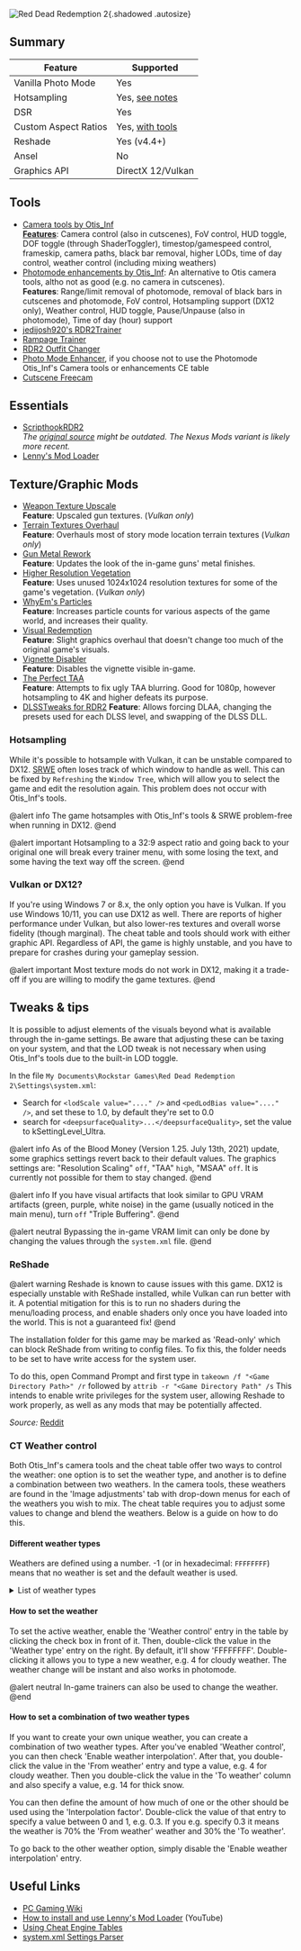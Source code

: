 ![Red Dead Redemption 2](Images\rdr2_header.png "Shot by Otis_Inf"){.shadowed .autosize}

## Summary

Feature | Supported
--|--
Vanilla Photo Mode | Yes
Hotsampling | Yes, [see notes](#hotsampling)
DSR | Yes
Custom Aspect Ratios | Yes, [with tools](https://framedsc.com/basics.htm#composing-for-custom-aspect-ratios)
Reshade | Yes (v4.4+)
Ansel | No
Graphics API | DirectX 12/Vulkan
 
## Tools
* [Camera tools by Otis_Inf](https://patreon.com/Otis_Inf)   
**[Features](https://opm.fransbouma.com/Cameras/rdr2.htm)**: Camera control (also in cutscenes), FoV control, HUD toggle, DOF toggle (through ShaderToggler), timestop/gamespeed control, frameskip, camera paths, black bar removal, higher LODs, time of day control, weather control (including mixing weathers)
* [Photomode enhancements by Otis_Inf](..\CheatTables\RDR2_PhotomodeEnhancements_Otis.CT): An alternative to Otis camera tools, altho not as good (e.g. no camera in cutscenes).   
**Features**: Range/limit removal of photomode, removal of black bars in cutscenes and photomode, FoV control, Hotsampling support (DX12 only), Weather control, HUD toggle, Pause/Unpause (also in photomode), Time of day (hour) support
* [jedijosh920's RDR2Trainer](http://discord.gg/wdNC5hn)
* [Rampage Trainer](https://www.nexusmods.com/reddeadredemption2/mods/233)
* [RDR2 Outfit Changer](https://www.rdr2mods.com/downloads/rdr2/scripts/12-rdr-2-outfit-changer/)
* [Photo Mode Enhancer](https://www.rdr2mods.com/downloads/rdr2/scripts/8-photo-mode-enhancer/), if you choose not to use the Photomode Otis_Inf's Camera tools or enhancements CE table
* [Cutscene Freecam](https://www.nexusmods.com/reddeadredemption2/mods/1209)

## Essentials
* [ScripthookRDR2](https://www.nexusmods.com/reddeadredemption2/mods/1472)  
*The [original source](https://www.dev-c.com/rdr2/scripthookrdr2/) might be outdated. The Nexus Mods variant is likely more recent.*
* [Lenny's Mod Loader](https://www.rdr2mods.com/downloads/rdr2/tools/76-lennys-mod-loader-rdr/)

## Texture/Graphic Mods
* [Weapon Texture Upscale](https://www.nexusmods.com/reddeadredemption2/mods/928)  
**Feature**: Upscaled gun textures. (*Vulkan only*)
* [Terrain Textures Overhaul](https://www.nexusmods.com/reddeadredemption2/mods/2189)  
**Feature**: Overhauls most of story mode location terrain textures (*Vulkan only*)
* [Gun Metal Rework](https://www.nexusmods.com/reddeadredemption2/mods/648)  
**Feature**: Updates the look of the in-game guns' metal finishes.
* [Higher Resolution Vegetation](https://www.nexusmods.com/reddeadredemption2/mods/1553)  
**Feature**: Uses unused 1024x1024 resolution textures for some of the game's vegetation. (*Vulkan only*)
* [WhyEm's Particles](https://www.nexusmods.com/reddeadredemption2/mods/1526)  
**Feature**: Increases particle counts for various aspects of the game world, and increases their quality.
* [Visual Redemption](https://discord.gg/ADfQxWSv6J)  
**Feature**: Slight graphics overhaul that doesn't change too much of the original game's visuals.
* [Vignette Disabler](https://www.nexusmods.com/reddeadredemption2/mods/1569)  
**Feature**: Disables the vignette visible in-game.
* [The Perfect TAA](https://www.nexusmods.com/reddeadredemption2/mods/1222)  
**Feature**: Attempts to fix ugly TAA blurring. Good for 1080p, however hotsampling to 4K and higher defeats its purpose.
* [DLSSTweaks for RDR2](https://www.nexusmods.com/reddeadredemption2/mods/2072)
**Feature**: Allows forcing DLAA, changing the presets used for each DLSS level, and swapping of the DLSS DLL.

### Hotsampling
While it's possible to hotsample with Vulkan, it can be unstable compared to DX12. [SRWE](https://framedsc.com/basics.htm#hotsampling) often loses track of which window to handle as well. This can be fixed by `Refreshing` the `Window Tree`, which will allow you to select the game and edit the resolution again. This problem does not occur with Otis_Inf's tools.

@alert info
The game hotsamples with Otis_Inf's tools & SRWE problem-free when running in DX12.
@end

@alert important
Hotsampling to a 32:9 aspect ratio and going back to your original one will break every trainer menu, with some losing the text, and some having the text way off the screen.
@end

### Vulkan or DX12?
If you're using Windows 7 or 8.x, the only option you have is Vulkan. If you use Windows 10/11, you can use DX12 as well. There are reports of higher performance under Vulkan, but also lower-res textures and overall worse fidelity (though marginal). The cheat table and tools should work with either graphic API. Regardless of API, the game is highly unstable, and you have to prepare for crashes during your gameplay session.

@alert important
Most texture mods do not work in DX12, making it a trade-off if you are willing to modify the game textures.
@end

## Tweaks & tips

It is possible to adjust elements of the visuals beyond what is available through the in-game settings. Be aware that adjusting these can be taxing on your system, and that the LOD tweak is not necessary when using Otis_Inf's tools due to the built-in LOD toggle.

In the file `My Documents\Rockstar Games\Red Dead Redemption 2\Settings\system.xml`:

- Search for `<lodScale value="...." />` and `<pedLodBias value="...." />`, and set these to 1.0, by default they're set to 0.0
- search for `<deepsurfaceQuality>...</deepsurfaceQuality>`, set the value to kSettingLevel_Ultra.

@alert info
As of the Blood Money (Version 1.25. July 13th, 2021) update, some graphics settings revert back to their default values. The graphics settings are: "Resolution Scaling" `off`, "TAA" `high`, "MSAA" `off`. It is currently not possible for them to stay changed.
@end

@alert info
If you have visual artifacts that look similar to GPU VRAM artifacts (green, purple, white noise) in the game (usually noticed in the main menu), turn `off` "Triple Buffering".
@end

@alert neutral
Bypassing the in-game VRAM limit can only be done by changing the values through the `system.xml` file.
@end

### ReShade

@alert warning
Reshade is known to cause issues with this game. DX12 is especially unstable with ReShade installed, while Vulkan can run better with it. A potential mitigation for this is to run no shaders during the menu/loading process, and enable shaders only once you have loaded into the world. This is not a guaranteed fix!
@end

The installation folder for this game may be marked as 'Read-only' which can block ReShade from writing to config files. 
To fix this, the folder needs to be set to have write access for the system user.

To do this, open Command Prompt and first type in `takeown /f "<Game Directory Path>" /r` followed by `attrib -r "<Game Directory Path" /s`
This intends to enable write privileges for the system user, allowing Reshade to work properly, as well as any mods that may be potentially affected.

*Source:* [Reddit](https://www.reddit.com/r/techsupport/comments/oejd98/why_in_the_holy_f_can_i_not_turn_readonly_off_on/)

### CT Weather control

Both Otis_Inf's camera tools and the cheat table offer two ways to control the weather: one option is to set the weather type, and another is to define a combination between two weathers. 
In the camera tools, these weathers are found in the 'Image adjustments' tab with drop-down menus for each of the weathers you wish to mix.
The cheat table requires you to adjust some values to change and blend the weathers. Below is a guide on how to do this.

#### Different weather types

Weathers are defined using a number. -1 (or in hexadecimal: `FFFFFFFF`) means that no weather is set and the default weather is used. 

<details><summary>List of weather types</summary>

Value | Weather name
--|--
0 | High pressure
1 | Sunny
2 | Misty
3 | Fog
4 | Clouds
5 | Overcast
6 | Overcast dark
7 | Drizzle
8 | Rain
9 | Thunder
10| Thunderstorm
11| Hurricane
12| Shower
13| Hail
14| Sleet
15| Snow clearing
16| Snow light
17| Snow
18| Blizzard
19| Ground blizzard
20| Whiteout
21| Sandstorm

</details>

#### How to set the weather
To set the active weather, enable the 'Weather control' entry in the table by clicking the check box in front of it. Then, double-click the value in the 'Weather type' entry on the right. By default, it'll show 'FFFFFFFF'. Double-clicking it allows you to type a new weather, e.g. 4 for cloudy weather. The weather change will be instant and also works in photomode.

@alert neutral
In-game trainers can also be used to change the weather.
@end

#### How to set a combination of two weather types
If you want to create your own unique weather, you can create a combination of two weather types. 
After you've enabled 'Weather control', you can then check 'Enable weather interpolation'. After that, you double-click the value in the 'From weather' entry and type a value, e.g. 4 for cloudy weather. Then you double-click the value in the 'To weather' column and also specify a value, e.g. 14 for thick snow. 

You can then define the amount of how much of one or the other should be used using the 'Interpolation factor'. Double-click the value of that entry to specify a value between 0 and 1, e.g. 0.3. If you e.g. specify 0.3 it means the weather is 70% the 'From weather' weather and 30% the 'To weather'. 

To go back to the other weather option, simply disable the 'Enable weather interpolation' entry.

## Useful Links

* [PC Gaming Wiki](https://www.pcgamingwiki.com/wiki/Red_Dead_Redemption_2)
* [How to install and use Lenny's Mod Loader](https://www.youtube.com/watch?v=E-OIFFcIKDs) (YouTube)
* [Using Cheat Engine Tables](../GeneralGuides/cheat_engine_tables.htm)
* [system.xml Settings Parser](https://rdr2.forceflow.be/)
